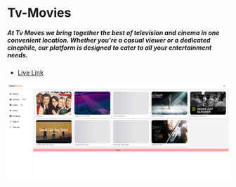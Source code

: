 # Tv-Movies


##### At Tv Moves we bring together the best of television and cinema in one convenient location. Whether you're a casual viewer or a dedicated cinephile, our platform is designed to cater to all your entertainment needs.




- [Live Link](https://tv-moves.vercel.app/dashboard) 


![tv-move](./src/assets/fullpagesnap-screenshot-tool__vite--react.png)

